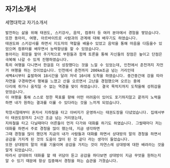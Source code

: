 ## 자기소개서

세명대학교 자기소개서  
    
    발전하는 삶을 위해 태권도, 스키강사, 음악, 컴퓨터 등 여러 분야에서 경험을 쌓았습니다.
    또한 동아리, 여행, 아르바이트로 사람과의 관계에 대해 배우기도 하였습니다.
    태권도와 스키강사를 하면서 지도자의 역할을 배울수 있었고 음악을 통해 마음을 다듬을수 있었으며 컴퓨터를 배우면서 능력향상을 할 수 있었습니다.
    동아리는 회장을 맡아 주기적으로 부원들과 함께 토론을 통해 자신들의 장점은 높이고 단점은 극복해 나갈 수 있게 진행하였습니다.
    특히 여행을 다니면서 한걸음 더 성장했다는 것을 느낄 수 있었는데, 인천에서 춘천까지 자전거 여행을 하는 것이었습니다. 인천에서 춘천까지 200km조금 넘는 거리인데
    새벽4시부터 출발하여 18시간을 달려 저녁 10시에 도착을 하였습니다. 중간중간에 강을 따라 자연을 구경하면서 행복을 느꼈고 산을 오르면서 고난을 경험했으며 오르는 중에 
    다리에 쥐가나 움직일 수 없는 역경을 맞이 하였습니다. 결국 목적지까지 도착을해 성취감을 얻었습니다.
    이 여행을 통해 스스로 정한 목표를 향해 어떤 어려움이 있어도 포기하지않고 끝까지 노력을 하면 내가 원하는 결과를 이룰 수 있다라는 것을 느끼게 되었습니다. 
    
    학창시절때부터 혼자서 지하철을 타고 아버지가 운영하시는 태권도장을 다녔었습니다. 집에서부터 태권도장까지 2시간 조금 넘는 거리였는데,
    지하철을 타고 다닐때마다 어른들이 먼저 다가와 대화를 하기도 하였습니다. 그럴때마다 저는 대화를 하면서 주로 경청을 많이 했는데, 지금 생각하면
    그때 경청을 많이 했던게 지금의 내가 사람들과 대화를 하면서 상대방의 말의 경청을 하면서 공감을 가지게 된 것의 도움이 많이 된 것 같다 라는 생각이 들었습니다. 
    또한 상대방의 말의 귀를 기울이며 공감을 가지는 것이 자연스레 상대방에 대한 배려라는 것을 알게 되었습니다.  
    따라서 상대와의 대화를 할 때 귀담아 듣고 공감을 하다보면 상대방이 지금 무엇을 원하는지 알 수 있기 때문에 항상 집중해서 경청을 하는 습관을 가졌습니다.
    
